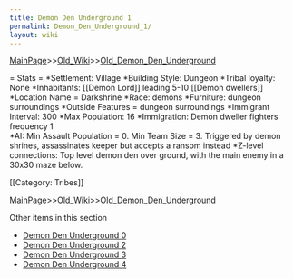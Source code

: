 ```yaml
---
title: Demon Den Underground 1
permalink: Demon_Den_Underground_1/
layout: wiki
---
```


[MainPage](/keeperrl_wiki/ "wikilink")>>[Old_Wiki](/keeperrl_wiki/Old_Wiki "wikilink")>>[Old_Demon_Den_Underground](/keeperrl_wiki/Old_Demon_Den_Underground "wikilink")

= Stats =
*Settlement: Village
*Building Style: Dungeon
*Tribal loyalty: None
*Inhabitants: [[Demon Lord]] leading 5-10 [[Demon dwellers]]
*Location Name = Darkshrine
*Race: demons
*Furniture:  dungeon surroundings
*Outside Features = dungeon surroundings 
*Immigrant Interval: 300
*Max Population: 16 
*Immigration: Demon dweller fighters frequency 1  
*AI: Min Assault Population = 0. Min Team Size = 3. Triggered by demon shrines, assassinates keeper but accepts a ransom instead 
*Z-level connections: Top level demon den over ground, with the main enemy in a 30x30 maze below.   

[[Category: Tribes]]

[MainPage](/keeperrl_wiki/ "wikilink")>>[Old_Wiki](/keeperrl_wiki/Old_Wiki "wikilink")>>[Old_Demon_Den_Underground](/keeperrl_wiki/Old_Demon_Den_Underground "wikilink")

Other items in this section
-    [Demon Den Underground 0](/keeperrl_wiki/Demon_Den_Underground_0 "wikilink")
-    [Demon Den Underground 2](/keeperrl_wiki/Demon_Den_Underground_2 "wikilink")
-    [Demon Den Underground 3](/keeperrl_wiki/Demon_Den_Underground_3 "wikilink")
-    [Demon Den Underground 4](/keeperrl_wiki/Demon_Den_Underground_4 "wikilink")
